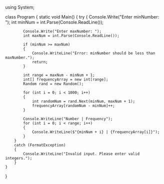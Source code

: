 using System;

class Program
{
    static void Main()
    {
        try
        {
            Console.Write("Enter minNumber: ");
            int minNum = int.Parse(Console.ReadLine());

            Console.Write("Enter maxNumber: ");
            int maxNum = int.Parse(Console.ReadLine());

            if (minNum >= maxNum)
            {
                Console.WriteLine("Error: minNumber should be less than maxNumber.");
                return;
            }

            int range = maxNum - minNum + 1;
            int[] frequencyArray = new int[range];
            Random rand = new Random();

            for (int i = 0; i < 1000; i++)
            {
                int randomNum = rand.Next(minNum, maxNum + 1);
                frequencyArray[randomNum - minNum]++;
            }

            Console.WriteLine("Number | Frequency");
            for (int i = 0; i < range; i++)
            {
                Console.WriteLine($"{minNum + i} | {frequencyArray[i]}");
            }
        }
        catch (FormatException)
        {
            Console.WriteLine("Invalid input. Please enter valid integers.");
        }
    }
}
